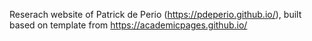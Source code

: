 Reserach website of Patrick de Perio (https://pdeperio.github.io/), built based on template from https://academicpages.github.io/
